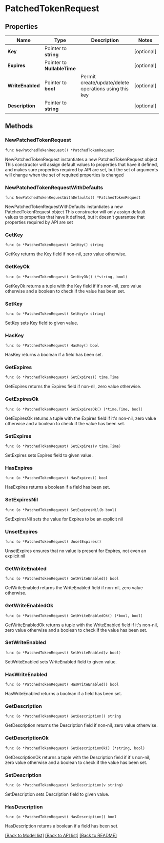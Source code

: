 # PatchedTokenRequest

## Properties

Name | Type | Description | Notes
------------ | ------------- | ------------- | -------------
**Key** | Pointer to **string** |  | [optional] 
**Expires** | Pointer to **NullableTime** |  | [optional] 
**WriteEnabled** | Pointer to **bool** | Permit create/update/delete operations using this key | [optional] 
**Description** | Pointer to **string** |  | [optional] 

## Methods

### NewPatchedTokenRequest

`func NewPatchedTokenRequest() *PatchedTokenRequest`

NewPatchedTokenRequest instantiates a new PatchedTokenRequest object
This constructor will assign default values to properties that have it defined,
and makes sure properties required by API are set, but the set of arguments
will change when the set of required properties is changed

### NewPatchedTokenRequestWithDefaults

`func NewPatchedTokenRequestWithDefaults() *PatchedTokenRequest`

NewPatchedTokenRequestWithDefaults instantiates a new PatchedTokenRequest object
This constructor will only assign default values to properties that have it defined,
but it doesn't guarantee that properties required by API are set

### GetKey

`func (o *PatchedTokenRequest) GetKey() string`

GetKey returns the Key field if non-nil, zero value otherwise.

### GetKeyOk

`func (o *PatchedTokenRequest) GetKeyOk() (*string, bool)`

GetKeyOk returns a tuple with the Key field if it's non-nil, zero value otherwise
and a boolean to check if the value has been set.

### SetKey

`func (o *PatchedTokenRequest) SetKey(v string)`

SetKey sets Key field to given value.

### HasKey

`func (o *PatchedTokenRequest) HasKey() bool`

HasKey returns a boolean if a field has been set.

### GetExpires

`func (o *PatchedTokenRequest) GetExpires() time.Time`

GetExpires returns the Expires field if non-nil, zero value otherwise.

### GetExpiresOk

`func (o *PatchedTokenRequest) GetExpiresOk() (*time.Time, bool)`

GetExpiresOk returns a tuple with the Expires field if it's non-nil, zero value otherwise
and a boolean to check if the value has been set.

### SetExpires

`func (o *PatchedTokenRequest) SetExpires(v time.Time)`

SetExpires sets Expires field to given value.

### HasExpires

`func (o *PatchedTokenRequest) HasExpires() bool`

HasExpires returns a boolean if a field has been set.

### SetExpiresNil

`func (o *PatchedTokenRequest) SetExpiresNil(b bool)`

 SetExpiresNil sets the value for Expires to be an explicit nil

### UnsetExpires
`func (o *PatchedTokenRequest) UnsetExpires()`

UnsetExpires ensures that no value is present for Expires, not even an explicit nil
### GetWriteEnabled

`func (o *PatchedTokenRequest) GetWriteEnabled() bool`

GetWriteEnabled returns the WriteEnabled field if non-nil, zero value otherwise.

### GetWriteEnabledOk

`func (o *PatchedTokenRequest) GetWriteEnabledOk() (*bool, bool)`

GetWriteEnabledOk returns a tuple with the WriteEnabled field if it's non-nil, zero value otherwise
and a boolean to check if the value has been set.

### SetWriteEnabled

`func (o *PatchedTokenRequest) SetWriteEnabled(v bool)`

SetWriteEnabled sets WriteEnabled field to given value.

### HasWriteEnabled

`func (o *PatchedTokenRequest) HasWriteEnabled() bool`

HasWriteEnabled returns a boolean if a field has been set.

### GetDescription

`func (o *PatchedTokenRequest) GetDescription() string`

GetDescription returns the Description field if non-nil, zero value otherwise.

### GetDescriptionOk

`func (o *PatchedTokenRequest) GetDescriptionOk() (*string, bool)`

GetDescriptionOk returns a tuple with the Description field if it's non-nil, zero value otherwise
and a boolean to check if the value has been set.

### SetDescription

`func (o *PatchedTokenRequest) SetDescription(v string)`

SetDescription sets Description field to given value.

### HasDescription

`func (o *PatchedTokenRequest) HasDescription() bool`

HasDescription returns a boolean if a field has been set.


[[Back to Model list]](../README.md#documentation-for-models) [[Back to API list]](../README.md#documentation-for-api-endpoints) [[Back to README]](../README.md)


